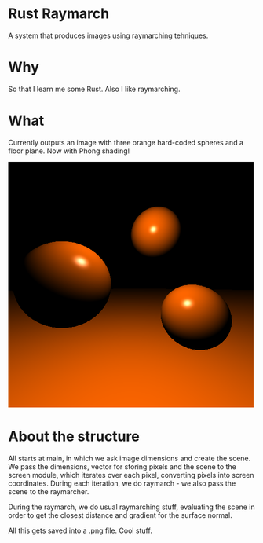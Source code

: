 # Rust Raymarch
A system that produces images using raymarching tehniques.
# Why
So that I learn me some Rust. Also I like raymarching.
# What
Currently outputs an image with three orange hard-coded spheres and a floor plane.
Now with Phong shading!

![the result.](https://github.com/viljokass/rust-raymarch/blob/main/img.png)

# About the structure
All starts at main, in which we ask image dimensions and create the scene.
We pass the dimensions, vector for storing pixels and the scene to the screen
module, which iterates over each pixel, converting pixels into screen coordinates.
During each iteration, we do raymarch - we also pass the scene to the raymarcher.

During the raymarch, we do usual raymarching stuff, evaluating the scene in order to
get the closest distance and gradient for the surface normal.

All this gets saved into a .png file. Cool stuff.